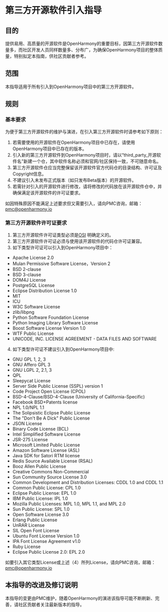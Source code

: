 # 第三方开源软件引入指导

## 目的
提供易用、高质量的开源软件是OpenHarmony的重要目标，因第三方开源软件数量多，而社区开发人员同样数量多、分布广，为确保OpenHarmony项目的整体质量，特别拟定本指南，供社区贡献者参考。

## 范围
本指导适用于所有引入到OpenHarmony项目中的第三方开源软件。

## 规则

### 基本要求
为便于第三方开源软件的维护与演进，在引入第三方开源软件时请参考如下原则：</BR>

1. 若需要使用的开源软件在OpenHarmony项目中已存在，请使用OpenHarmony项目中已存在的版本。
2. 引入新的第三方开源软件到OpenHarmony项目时，请以“third_party_开源软件名”新建一个仓，其中软件名称必须和官网/社区保持一致，不可随意命名。
3. 第三方开源软件仓应当完整保留该开源软件官方代码仓的目录结构、许可证及Copyright信息。
4. 不建议引入未发布正式版本（如只发布Beta版本）的开源软件。
5. 若需针对引入的开源软件进行修改，请将修改的代码放在该开源软件仓中，并确保满足该开源软件的许可证要求。

如因特殊原因不能满足上述要求但又需要引入，请向PMC咨询，邮箱：pmc@openharmony.io

### 第三方开源软件许可证要求
1. 第三方开源软件许可证类型必须是[OSI](https://opensource.org/osd-annotated) 明确定义的。
2. 第三方开源软件许可证必须与使用该开源软件的代码仓许可证兼容。
3. 如下类型许可证可以引入到OpenHarmony项目中：
* Apache License 2.0
* Mulan Permissive Software License，Version 2
* BSD 2-clause
* BSD 3-clause
* DOM4J License
* PostgreSQL License
* Eclipse Distribution License 1.0
* MIT
* ICU
* W3C Software License
* zlib/libpng
* Python Software Foundation License
* Python Imaging Library Software License
* Boost Software License Version 1.0
* WTF Public License
* UNICODE, INC. LICENSE AGREEMENT - DATA FILES AND SOFTWARE

4. 如下类型许可证不建议引入到OpenHarmony项目中:
* GNU GPL 1, 2, 3
* GNU Affero GPL 3
* GNU LGPL 2, 2.1, 3
* QPL
* Sleepycat License
* Server Side Public License (SSPL) version 1
* Code Project Open License (CPOL)
* BSD-4-Clause/BSD-4-Clause (University of California-Specific)
* Facebook BSD+Patents license
* NPL 1.0/NPL 1.1
* The Solipsistic Eclipse Public License
* The "Don't Be A Dick" Public License
* JSON License
* Binary Code License (BCL)
* Intel Simplified Software License
* JSR-275 License
* Microsoft Limited Public License
* Amazon Software License (ASL)
* Java SDK for Satori RTM license
* Redis Source Available License (RSAL)
* Booz Allen Public License
* Creative Commons Non-Commercial
* Sun Community Source License 3.0
* Common Development and Distribution Licenses: CDDL 1.0 and CDDL 1.1
* Common Public License: CPL 1.0
* Eclipse Public License: EPL 1.0
* IBM Public License: IPL 1.0
* Mozilla Public Licenses: MPL 1.0, MPL 1.1, and MPL 2.0
* Sun Public License: SPL 1.0
* Open Software License 3.0
* Erlang Public License
* UnRAR License 
* SIL Open Font License
* Ubuntu Font License Version 1.0
* IPA Font License Agreement v1.0
* Ruby License
* Eclipse Public License 2.0: EPL 2.0

如要引入其它类型License或上述（4）所列License，请向PMC咨询，邮箱：pmc@openharmony.io

## 本指导的改进及修订说明
本指导的变更由PMC维护，随着OpenHarmony的演进该指导可能不断刷新、完善，请社区贡献者关注最新版本的指导。